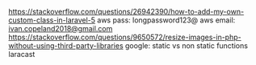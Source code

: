 https://stackoverflow.com/questions/26942390/how-to-add-my-own-custom-class-in-laravel-5
aws pass: longpassword123@
aws email: ivan.copeland2018@gmail.com
https://stackoverflow.com/questions/9650572/resize-images-in-php-without-using-third-party-libraries
google: static vs non static functions laracast
